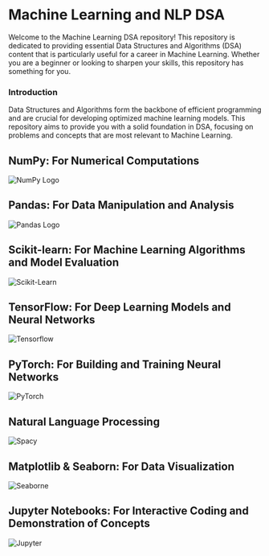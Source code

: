 # Machine Learning and NLP DSA

Welcome to the Machine Learning DSA repository! This repository is dedicated to providing essential Data Structures and Algorithms (DSA) content that is particularly useful for a career in Machine Learning. Whether you are a beginner or looking to sharpen your skills, this repository has something for you.

### Introduction
Data Structures and Algorithms form the backbone of efficient programming and are crucial for developing optimized machine learning models. This repository aims to provide you with a solid foundation in DSA, focusing on problems and concepts that are most relevant to Machine Learning.

## NumPy: For Numerical Computations
![NumPy Logo](https://upload.wikimedia.org/wikipedia/commons/thumb/3/31/NumPy_logo_2020.svg/2560px-NumPy_logo_2020.svg.png)

## Pandas: For Data Manipulation and Analysis
![Pandas Logo](https://upload.wikimedia.org/wikipedia/commons/e/ed/Pandas_logo.svg)

## Scikit-learn: For Machine Learning Algorithms and Model Evaluation
![Scikit-Learn](https://upload.wikimedia.org/wikipedia/commons/0/05/Scikit_learn_logo_small.svg)

## TensorFlow: For Deep Learning Models and Neural Networks
![Tensorflow](https://upload.wikimedia.org/wikipedia/commons/2/2d/Tensorflow_logo.svg)

## PyTorch: For Building and Training Neural Networks
![PyTorch](https://upload.wikimedia.org/wikipedia/commons/9/96/Pytorch_logo.png)

## Natural Language Processing 
![Spacy](https://upload.wikimedia.org/wikipedia/commons/thumb/8/88/SpaCy_logo.svg/1280px-SpaCy_logo.svg.png)

## Matplotlib & Seaborn: For Data Visualization
![Seaborne](https://upload.wikimedia.org/wikipedia/commons/8/84/Matplotlib_icon.svg)

## Jupyter Notebooks: For Interactive Coding and Demonstration of Concepts
![Jupyter](https://upload.wikimedia.org/wikipedia/commons/3/38/Jupyter_logo.svg)

